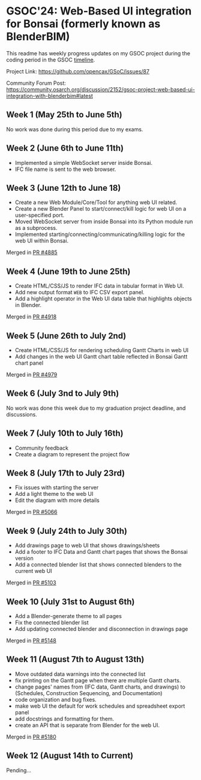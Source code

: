 # GSOC'24: Web-Based UI integration for Bonsai (formerly known as BlenderBIM)

This readme has weekly progress updates on my GSOC project during the coding period in the GSOC [timeline](https://developers.google.com/open-source/gsoc/timeline).

Project Link: https://github.com/opencax/GSoC/issues/87

Community Forum Post: https://community.osarch.org/discussion/2152/gsoc-project-web-based-ui-integration-with-blenderbim#latest

## Week 1 (May 25th to June 5th)

No work was done during this period due to my exams.

## Week 2 (June 6th to June 11th)

- Implemented a simple WebSocket server inside Bonsai.
- IFC file name is sent to the web browser.

## Week 3 (June 12th to June 18)

- Create a new Web Module/Core/Tool for anything web UI related.
- Create a new Blender Panel to start/connect/kill logic for web UI on a user-specified port.
- Moved WebSocket server from inside Bonsai into its Python module run as a subprocess. 
- Implemented starting/connecting/communicating/killing logic for the web UI within Bonsai.

Merged in [PR #4885](https://github.com/IfcOpenShell/IfcOpenShell/pull/4885#issuecomment-2175543797)

## Week 4 (June 19th to June 25th)

- Create HTML/CSS/JS to render IFC data in tabular format in Web UI.
- Add new output format `WEB` to IFC CSV export panel.
- Add a highlight operator in the Web UI data table that highlights objects in Blender.

Merged in [PR #4918](https://github.com/IfcOpenShell/IfcOpenShell/pull/4918)

## Week 5 (June 26th to July 2nd)

- Create HTML/CSS/JS for rendering scheduling Gantt Charts in web UI
- Add changes in the web UI Gantt chart table reflected in Bonsai Gantt chart panel

Merged in [PR #4979](https://github.com/IfcOpenShell/IfcOpenShell/pull/4979)

## Week 6 (July 3nd to July 9th)

No work was done this week due to my graduation project deadline, and discussions.

## Week 7 (July 10th to July 16th)

- Community feedback
- Create a diagram to represent the project flow

## Week 8 (July 17th to July 23rd)

- Fix issues with starting the server
- Add a light theme to the web UI
- Edit the diagram with more details

Merged in [PR #5066](https://github.com/IfcOpenShell/IfcOpenShell/pull/5066)

## Week 9 (July 24th to July 30th)

- Add drawings page to web UI that shows drawings/sheets
- Add a footer to IFC Data and Gantt chart pages that shows the Bonsai version
- Add a connected blender list that shows connected blenders to the current web UI

Merged in [PR #5103](https://github.com/IfcOpenShell/IfcOpenShell/pull/5103)

## Week 10 (July 31st to August 6th)

- Add a Blender-generate theme to all pages
- Fix the connected blender list
- Add updating connected blender and disconnection in drawings page

Merged in [PR #5148](https://github.com/IfcOpenShell/IfcOpenShell/pull/5148)

## Week 11 (August 7th to August 13th)

- Move outdated data warnings into the connected list
- fix printing on the Gantt page when there are multiple Gantt charts.
- change pages' names from (IFC data, Gantt charts, and drawings) to (Schedules, Construction Sequencing, and Documentation) 
- code organization and bug fixes.
- make web UI the default for work schedules and spreadsheet export panel
- add docstrings and formatting for them.
- create an API that is separate from Blender for the web UI.

Merged in [PR #5180](https://github.com/IfcOpenShell/IfcOpenShell/pull/5180)

## Week 12 (August 14th to Current)

Pending...
